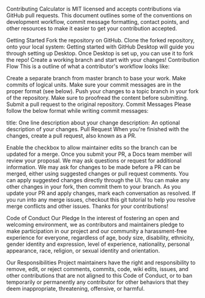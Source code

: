 Contributing
Calculator is MIT licensed and accepts contributions via GitHub pull requests. This document outlines some of the conventions on development workflow, commit message formatting, contact points, and other resources to make it easier to get your contribution accepted.

Getting Started
Fork the repository on GitHub.
Clone the forked repository, onto your local system:
Getting started with GitHub Desktop will guide you through setting up Desktop.
Once Desktop is set up, you can use it to fork the repo!
Create a working branch and start with your changes!
Contribution Flow
This is a outline of what a contributor's workflow looks like:

Create a separate branch from master branch to base your work.
Make commits of logical units.
Make sure your commit messages are in the proper format (see below).
Push your changes to a topic branch in your fork of the repository.
Make sure to proofread the content before submitting.
Submit a pull request to the original repository.
Commit Messages
Please follow the below format while writing commit messages:

  title: One line description about your change
  <Blank Line>
  description: An optional description of your changes.
Pull Request
When you're finished with the changes, create a pull request, also known as a PR.

Enable the checkbox to allow maintainer edits so the branch can be updated for a merge. Once you submit your PR, a Docs team member will review your proposal. We may ask questions or request for additional information.
We may ask for changes to be made before a PR can be merged, either using suggested changes or pull request comments. You can apply suggested changes directly through the UI. You can make any other changes in your fork, then commit them to your branch.
As you update your PR and apply changes, mark each conversation as resolved.
If you run into any merge issues, checkout this git tutorial to help you resolve merge conflicts and other issues.
Thanks for your contributions!

Code of Conduct
Our Pledge
In the interest of fostering an open and welcoming environment, we as contributors and maintainers pledge to make participation in our project and our community a harassment-free experience for everyone, regardless of age, body size, disability, ethnicity, gender identity and expression, level of experience, nationality, personal appearance, race, religion, or sexual identity and orientation.

Our Responsibilities
Project maintainers have the right and responsibility to remove, edit, or reject comments, commits, code, wiki edits, issues, and other contributions that are not aligned to this Code of Conduct, or to ban temporarily or permanently any contributor for other behaviors that they deem inappropriate, threatening, offensive, or harmful.

